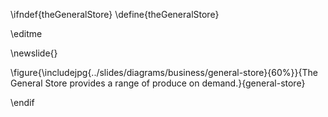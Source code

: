 \ifndef{theGeneralStore}
\define{theGeneralStore}

\editme

\newslide{}

\figure{\includejpg{../slides/diagrams/business/general-store}{60%}}{The General Store provides a range of produce on demand.}{general-store}

\endif
